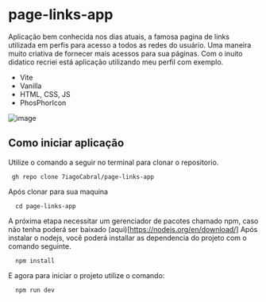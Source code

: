 # page-links-app
Aplicação bem conhecida nos dias atuais, a famosa pagina de links utilizada em perfis para acesso a todos as redes do usuário. Uma maneira muito criativa de fornecer mais acessos para sua páginas. Com o inuito didatico recriei está aplicação utilizando meu perfil com exemplo.

 - Vite
 - Vanilla
 - HTML, CSS, JS
 - PhosPhorIcon
 
 
![image](https://user-images.githubusercontent.com/97841160/204105153-8b3a3d5f-beae-4ef3-a105-c70cf7229c5b.png)

## Como iniciar aplicação

Utilize o comando a seguir no terminal para clonar o repositorio.
```
 gh repo clone 7iagoCabral/page-links-app
```
Após clonar para sua maquina
```
  cd page-links-app
```
A próxima etapa necessitar um gerenciador de pacotes chamado npm, caso não tenha poderá ser baixado (aqui)[https://nodejs.org/en/download/]
Após instalar o nodejs, você poderá installar as dependencia do projeto com o comando seguinte.
```
  npm install
```
E agora para iniciar o projeto utilize o comando:
```
  npm run dev
```
